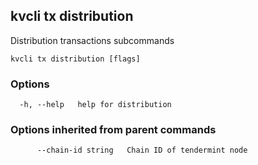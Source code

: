 <!--
title: distribution
order: 0
-->
## kvcli tx distribution

Distribution transactions subcommands

```
kvcli tx distribution [flags]
```

### Options

```
  -h, --help   help for distribution
```

### Options inherited from parent commands

```
      --chain-id string   Chain ID of tendermint node
```

